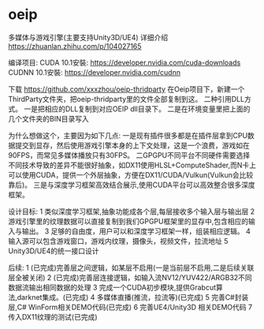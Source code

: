# oeip
多媒体与游戏引擎(主要支持Unity3D/UE4)
详细介绍 https://zhuanlan.zhihu.com/p/104027165

编译项目:
CUDA 10.1安裝:
https://developer.nvidia.com/cuda-downloads
CUDNN 10.1安裝:
https://developer.nvidia.com/cudnn

下载 https://github.com/xxxzhou/oeip-thridparty
在Oeip项目下，新建一个ThirdParty文件夹，把oeip-thridparty里的文件全部复制到这。
二种引用DLL方式。
一是把相应的DLL复制到对应OEIP dll目录下。
二是在环境变量里把上面的几个文件夹的BIN目录写入

为什么想做这个，主要因为如下几点:
一是现有插件很多都是在插件层拿到CPU数据提交到显存，然后使用游戏引擎本身的上下文处理，这是一个浪费，游戏如在90FPS，而常见多媒体播放只有30FPS。
二GPGPU不同平台不同硬件需要选择不同技术导致的差异不能很好抽象，如DX11使用HLSL+ComputeShader,而N卡上可以使用CUDA，提供一个外层抽象，方便在DX11/CUDA/Vulkun(Vulkun会比较靠后)。
三是与深度学习框架高效结合展示,使用CUDA平台可以高效整合很多深度框架。

设计目标:
1 类似深度学习框架,抽象功能成各个层,每层接收多个输入层与输出层
2 游戏引擎里的纹理数据可以直接复制到我们GPGPU框架里的显存中,包含相应的输入与输出。
3 足够的自由度，用户可以和深度学习框架一样，组装相应逻辑。
4 输入源可以包含游戏窗口，游戏内纹理，摄像头，视频文件，拉流地址
5 Unity3D/UE4的统一接口设计

后续:
1 (已完成)完善层之间逻辑，如某层不启用(一是当前层不启用,二是后续关联层全被关闭) 
2 (已完成)完善层连接逻辑，如输入流NV12/YUV422/ARGB32不同数据流输出相同数据的处理
3 完成一个CUDA初步模块,提供Grabcut算法,darknet集成。(已完成)
4 多媒体直播(推流，拉流等)(已完成)
5 完善C#封装层,C# WinForm相关DEMO代码(已完成)
6 完善UE4/Unity3D 相关DEMO代码
7 传入DX11纹理的测试(已完成)




